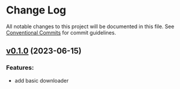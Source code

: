 # Change Log

All notable changes to this project will be documented in this file.
See [Conventional Commits](Https://conventionalcommits.org) for commit guidelines.

<!-- changelog -->

## [v0.1.0](https://github.com/bcksl/ash_geo/compare/v0.1.0...v0.1.0) (2023-06-15)




### Features:

* add basic downloader
